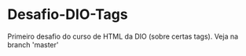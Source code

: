 # Desafio-DIO-Tags
Primeiro desafio do curso de HTML da DIO (sobre certas tags).
Veja na branch 'master'
